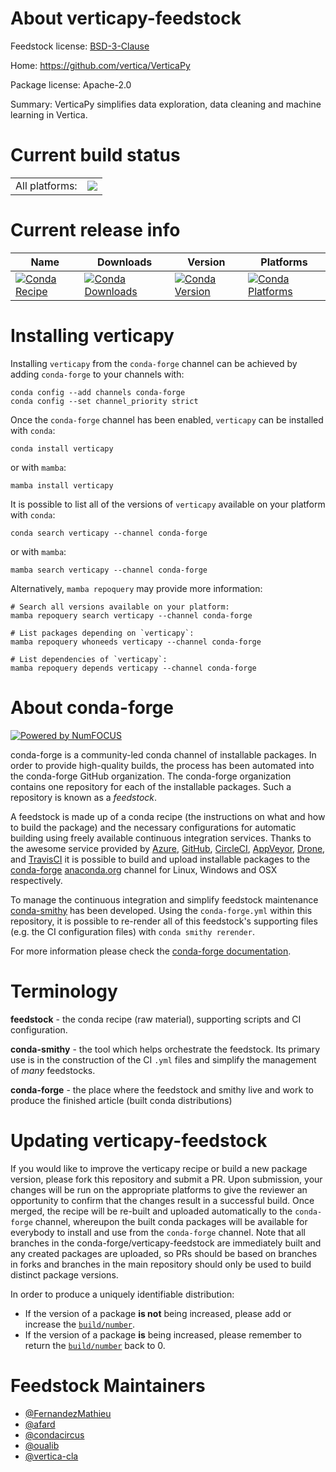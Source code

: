 About verticapy-feedstock
=========================

Feedstock license: [BSD-3-Clause](https://github.com/conda-forge/verticapy-feedstock/blob/main/LICENSE.txt)

Home: https://github.com/vertica/VerticaPy

Package license: Apache-2.0

Summary: VerticaPy simplifies data exploration, data cleaning and machine learning in Vertica.

Current build status
====================


<table><tr><td>All platforms:</td>
    <td>
      <a href="https://dev.azure.com/conda-forge/feedstock-builds/_build/latest?definitionId=11387&branchName=main">
        <img src="https://dev.azure.com/conda-forge/feedstock-builds/_apis/build/status/verticapy-feedstock?branchName=main">
      </a>
    </td>
  </tr>
</table>

Current release info
====================

| Name | Downloads | Version | Platforms |
| --- | --- | --- | --- |
| [![Conda Recipe](https://img.shields.io/badge/recipe-verticapy-green.svg)](https://anaconda.org/conda-forge/verticapy) | [![Conda Downloads](https://img.shields.io/conda/dn/conda-forge/verticapy.svg)](https://anaconda.org/conda-forge/verticapy) | [![Conda Version](https://img.shields.io/conda/vn/conda-forge/verticapy.svg)](https://anaconda.org/conda-forge/verticapy) | [![Conda Platforms](https://img.shields.io/conda/pn/conda-forge/verticapy.svg)](https://anaconda.org/conda-forge/verticapy) |

Installing verticapy
====================

Installing `verticapy` from the `conda-forge` channel can be achieved by adding `conda-forge` to your channels with:

```
conda config --add channels conda-forge
conda config --set channel_priority strict
```

Once the `conda-forge` channel has been enabled, `verticapy` can be installed with `conda`:

```
conda install verticapy
```

or with `mamba`:

```
mamba install verticapy
```

It is possible to list all of the versions of `verticapy` available on your platform with `conda`:

```
conda search verticapy --channel conda-forge
```

or with `mamba`:

```
mamba search verticapy --channel conda-forge
```

Alternatively, `mamba repoquery` may provide more information:

```
# Search all versions available on your platform:
mamba repoquery search verticapy --channel conda-forge

# List packages depending on `verticapy`:
mamba repoquery whoneeds verticapy --channel conda-forge

# List dependencies of `verticapy`:
mamba repoquery depends verticapy --channel conda-forge
```


About conda-forge
=================

[![Powered by
NumFOCUS](https://img.shields.io/badge/powered%20by-NumFOCUS-orange.svg?style=flat&colorA=E1523D&colorB=007D8A)](https://numfocus.org)

conda-forge is a community-led conda channel of installable packages.
In order to provide high-quality builds, the process has been automated into the
conda-forge GitHub organization. The conda-forge organization contains one repository
for each of the installable packages. Such a repository is known as a *feedstock*.

A feedstock is made up of a conda recipe (the instructions on what and how to build
the package) and the necessary configurations for automatic building using freely
available continuous integration services. Thanks to the awesome service provided by
[Azure](https://azure.microsoft.com/en-us/services/devops/), [GitHub](https://github.com/),
[CircleCI](https://circleci.com/), [AppVeyor](https://www.appveyor.com/),
[Drone](https://cloud.drone.io/welcome), and [TravisCI](https://travis-ci.com/)
it is possible to build and upload installable packages to the
[conda-forge](https://anaconda.org/conda-forge) [anaconda.org](https://anaconda.org/)
channel for Linux, Windows and OSX respectively.

To manage the continuous integration and simplify feedstock maintenance
[conda-smithy](https://github.com/conda-forge/conda-smithy) has been developed.
Using the ``conda-forge.yml`` within this repository, it is possible to re-render all of
this feedstock's supporting files (e.g. the CI configuration files) with ``conda smithy rerender``.

For more information please check the [conda-forge documentation](https://conda-forge.org/docs/).

Terminology
===========

**feedstock** - the conda recipe (raw material), supporting scripts and CI configuration.

**conda-smithy** - the tool which helps orchestrate the feedstock.
                   Its primary use is in the construction of the CI ``.yml`` files
                   and simplify the management of *many* feedstocks.

**conda-forge** - the place where the feedstock and smithy live and work to
                  produce the finished article (built conda distributions)


Updating verticapy-feedstock
============================

If you would like to improve the verticapy recipe or build a new
package version, please fork this repository and submit a PR. Upon submission,
your changes will be run on the appropriate platforms to give the reviewer an
opportunity to confirm that the changes result in a successful build. Once
merged, the recipe will be re-built and uploaded automatically to the
`conda-forge` channel, whereupon the built conda packages will be available for
everybody to install and use from the `conda-forge` channel.
Note that all branches in the conda-forge/verticapy-feedstock are
immediately built and any created packages are uploaded, so PRs should be based
on branches in forks and branches in the main repository should only be used to
build distinct package versions.

In order to produce a uniquely identifiable distribution:
 * If the version of a package **is not** being increased, please add or increase
   the [``build/number``](https://docs.conda.io/projects/conda-build/en/latest/resources/define-metadata.html#build-number-and-string).
 * If the version of a package **is** being increased, please remember to return
   the [``build/number``](https://docs.conda.io/projects/conda-build/en/latest/resources/define-metadata.html#build-number-and-string)
   back to 0.

Feedstock Maintainers
=====================

* [@FernandezMathieu](https://github.com/FernandezMathieu/)
* [@afard](https://github.com/afard/)
* [@condacircus](https://github.com/condacircus/)
* [@oualib](https://github.com/oualib/)
* [@vertica-cla](https://github.com/vertica-cla/)


